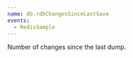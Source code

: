 ```yaml
---
name: db.rdbChangesSinceLastSave
events:
  - RedisSample
---
```


Number of changes since the last dump.